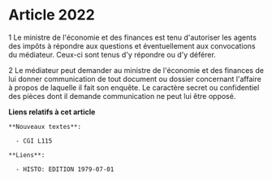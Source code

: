 # Article 2022

1  Le ministre de l'économie et des finances est tenu d'autoriser les agents des impôts à répondre aux questions et
éventuellement aux convocations du médiateur. Ceux-ci sont tenus d'y répondre ou d'y déférer.

2  Le médiateur peut demander au ministre de l'économie et des finances de lui donner communication de tout document ou
dossier concernant l'affaire à propos de laquelle il fait son enquête. Le caractère secret ou confidentiel des pièces dont il
demande communication ne peut lui être opposé.

**Liens relatifs à cet article**

	**Nouveaux textes**:

	  - CGI L115

	**Liens**:

	  - HISTO: EDITION 1979-07-01
